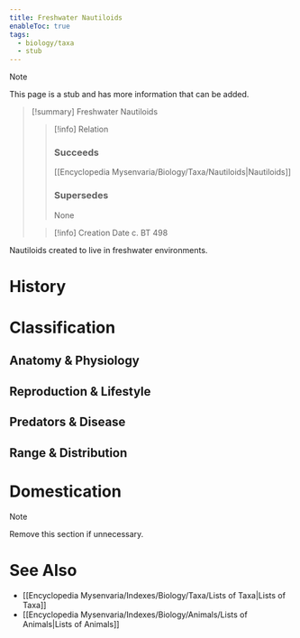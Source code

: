 ```yaml
---
title: Freshwater Nautiloids
enableToc: true
tags:
  - biology/taxa
  - stub
---
```


> [!note]
> This page is a stub and has more information that can be added.

> [!summary] Freshwater Nautiloids
> > [!info] Relation
> > ### Succeeds
> > [[Encyclopedia Mysenvaria/Biology/Taxa/Nautiloids|Nautiloids]]
> > ### Supersedes
> > None
>
> > [!info] Creation Date
> > c. BT 498

Nautiloids created to live in freshwater environments.
# History

# Classification
## Anatomy & Physiology

## Reproduction & Lifestyle

## Predators & Disease

## Range & Distribution

# Domestication

> [!note]
> Remove this section if unnecessary.
# See Also
- [[Encyclopedia Mysenvaria/Indexes/Biology/Taxa/Lists of Taxa|Lists of Taxa]]
- [[Encyclopedia Mysenvaria/Indexes/Biology/Animals/Lists of Animals|Lists of Animals]]